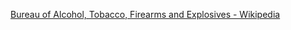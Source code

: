﻿[Bureau of Alcohol, Tobacco, Firearms and Explosives - Wikipedia](https://en.wikipedia.org/wiki/Bureau_of_Alcohol,_Tobacco,_Firearms_and_Explosives)